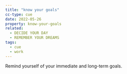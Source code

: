 ```yaml
---
title: "know your goals"
cc-type: cue
date: 2022-05-26
property: know-your-goals
related:
  - DECIDE YOUR DAY
  - REMEMBER YOUR DREAMS
tags:
  - cue
  - work
---
```

Remind yourself of your immediate and long-term goals.